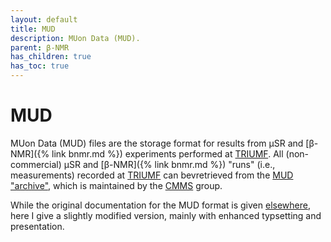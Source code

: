 ```yaml
---
layout: default
title: MUD
description: MUon Data (MUD).
parent: β-NMR
has_children: true
has_toc: true
---
```


# MUD

MUon Data (MUD) files are the storage format for results from µSR and
[β-NMR]({% link bnmr.md %}) experiments performed at [TRIUMF].
All (non-commercial) µSR and [β-NMR]({% link bnmr.md %}) "runs"
(i.e., measurements) recorded at [TRIUMF]
can bevretrieved from the [MUD "archive"],
which is maintained by the [CMMS] group.

While the original documentation for the MUD format is given
[elsewhere](http://cmms.triumf.ca/mud/ "MUon Data (MUD) access"),
here I give a slightly modified version,
mainly with enhanced typsetting and presentation.

[CMMS]: http://cmms.triumf.ca/
[MUD "archive"]: http://cmms.triumf.ca/mud/runSel.html
[TRIUMF]: https://www.triumf.ca/
